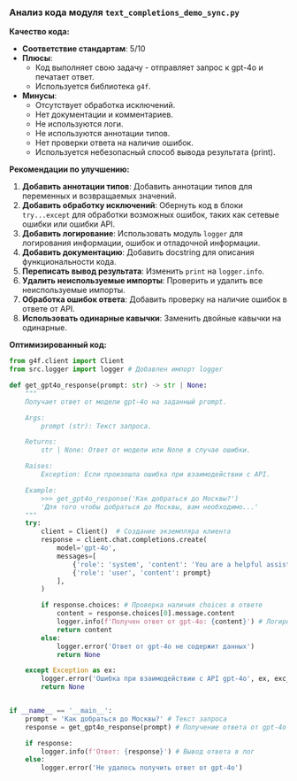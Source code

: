 ### **Анализ кода модуля `text_completions_demo_sync.py`**

**Качество кода:**

- **Соответствие стандартам**: 5/10
- **Плюсы**:
    - Код выполняет свою задачу - отправляет запрос к gpt-4o и печатает ответ.
    - Используется библиотека `g4f`.
- **Минусы**:
    - Отсутствует обработка исключений.
    - Нет документации и комментариев.
    - Не используются логи.
    - Не используются аннотации типов.
    - Нет проверки ответа на наличие ошибок.
    - Используется небезопасный способ вывода результата (print).

**Рекомендации по улучшению:**

1.  **Добавить аннотации типов**: Добавить аннотации типов для переменных и возвращаемых значений.
2.  **Добавить обработку исключений**: Обернуть код в блоки `try...except` для обработки возможных ошибок, таких как сетевые ошибки или ошибки API.
3.  **Добавить логирование**: Использовать модуль `logger` для логирования информации, ошибок и отладочной информации.
4.  **Добавить документацию**: Добавить docstring для описания функциональности кода.
5.  **Переписать вывод результата**: Изменить `print` на `logger.info`.
6.  **Удалить неиспользуемые импорты**: Проверить и удалить все неиспользуемые импорты.
7.  **Обработка ошибок ответа**: Добавить проверку на наличие ошибок в ответе от API.
8.  **Использовать одинарные кавычки**: Заменить двойные кавычки на одинарные.

**Оптимизированный код:**

```python
from g4f.client import Client
from src.logger import logger # Добавлен импорт logger

def get_gpt4o_response(prompt: str) -> str | None:
    """
    Получает ответ от модели gpt-4o на заданный prompt.

    Args:
        prompt (str): Текст запроса.

    Returns:
        str | None: Ответ от модели или None в случае ошибки.

    Raises:
        Exception: Если произошла ошибка при взаимодействии с API.

    Example:
        >>> get_gpt4o_response('Как добраться до Москвы?')
        'Для того чтобы добраться до Москвы, вам необходимо...'
    """
    try:
        client = Client()  # Создание экземпляра клиента
        response = client.chat.completions.create(
            model='gpt-4o',
            messages=[
                {'role': 'system', 'content': 'You are a helpful assistant.'},
                {'role': 'user', 'content': prompt}
            ],
        )

        if response.choices: # Проверка наличия choices в ответе
            content = response.choices[0].message.content
            logger.info(f'Получен ответ от gpt-4o: {content}') # Логирование ответа
            return content
        else:
            logger.error('Ответ от gpt-4o не содержит данных')
            return None

    except Exception as ex:
        logger.error('Ошибка при взаимодействии с API gpt-4o', ex, exc_info=True) # Логирование ошибки
        return None


if __name__ == '__main__':
    prompt = 'Как добраться до Москвы?' # Текст запроса
    response = get_gpt4o_response(prompt) # Получение ответа от gpt-4o

    if response:
        logger.info(f'Ответ: {response}') # Вывод ответа в лог
    else:
        logger.error('Не удалось получить ответ от gpt-4o')
